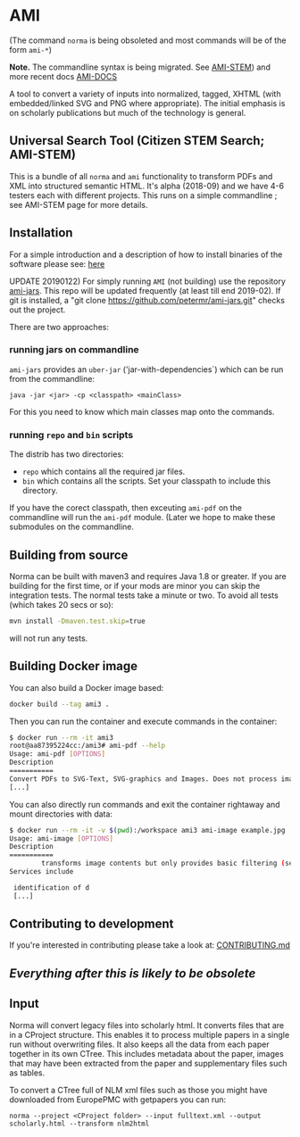 # AMI

(The command `norma` is being obsoleted and most commands will be of the form `ami-*`)

**Note.** The commandline syntax is being migrated. See [AMI-STEM](./AMI-STEM.md)) and more recent docs [AMI-DOCS](./ami-docs/AMI.md)

A tool to convert a variety of inputs into normalized, tagged, XHTML (with embedded/linked SVG and PNG where
appropriate). The initial emphasis is on scholarly publications but much of the technology is general.

## Universal Search Tool (Citizen STEM Search; AMI-STEM)

This is a bundle of all `norma` and `ami` functionality to transform PDFs and XML into structured semantic HTML. It's alpha (2018-09) and we have 4-6 testers each with different projects. This runs on a simple commandline ; see AMI-STEM page for more details.

## Installation

For a simple introduction and a description of how to install binaries of the software please see: [here](http://contentmine.github.io)

UPDATE 20190122)
For simply running `AMI` (not building) use the repository [ami-jars](http://github.com/petermr/ami-jars). This repo will be updated frequently (at least till end 2019-02). If git is installed, a "git clone https://github.com/petermr/ami-jars.git" checks out the project.

There are two approaches:

### running jars on commandline

`ami-jars` provides an `uber-jar` ('jar-with-dependencies`) which can be run from the commandline:

```
java -jar <jar> -cp <classpath> <mainClass>
```

For this you need to know which main classes map onto the commands. 

### running `repo` and `bin` scripts

The distrib has two directories:

 * `repo` which contains all the required jar files. 
 * `bin` which contains all the scripts. Set your classpath to include this directory.

If you have the corect classpath, then exceuting `ami-pdf` on the commandline will run  the `ami-pdf` module. (Later we hope to make these submodules on the commandline.

## Building from source

Norma can be built with maven3 and requires Java 1.8 or greater. If you are building for the first time, or if your mods are minor you can skip the integration tests. The normal tests take a minute or two. To avoid all tests (which takes 20 secs or so):

```bash
mvn install -Dmaven.test.skip=true
```

will not run any tests.

## Building Docker image

You can also build a Docker image based:

```bash
docker build --tag ami3 .
```

Then you can run the container and execute commands in the container:

```bash
$ docker run --rm -it ami3
root@aa87395224cc:/ami3# ami-pdf --help
Usage: ami-pdf [OPTIONS]
Description
===========
Convert PDFs to SVG-Text, SVG-graphics and Images. Does not process images,
[...]
```

You can also directly run commands and exit the container rightaway and mount directories with data:

```bash
$ docker run --rm -it -v $(pwd):/workspace ami3 ami-image example.jpg
Usage: ami-image [OPTIONS]
Description
===========
        transforms image contents but only provides basic filtering (see ami-filter).
Services include

 identification of d
 [...]
```

## Contributing to development

If you're interested in contributing please take a look at: [CONTRIBUTING.md](CONTRIBUTING.md)

## *Everything after this is likely to be obsolete* 

## Input

Norma will convert legacy files into scholarly html. It converts files that are in a CProject structure. This enables it
to process multiple papers in a single run without overwriting files. It also keeps all the data from each paper together
in its own CTree. This includes metadata about the paper, images that may have been extracted from the paper and
supplementary files such as tables.

To convert a CTree full of NLM xml files such as those you might have downloaded from EuropePMC with getpapers you can run:
  ```
  norma --project <CProject folder> --input fulltext.xml --output scholarly.html --transform nlm2html
  ```

